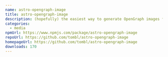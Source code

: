 ```yaml
---
name: astro-opengraph-image
title: astro-opengraph-image
description: (hopefully) the easiest way to generate OpenGraph images from your astro site
categories:
  - media
npmUrl: https://www.npmjs.com/package/astro-opengraph-image
repoUrl: https://github.com/tombl/astro-opengraph-image
homepageUrl: https://github.com/tombl/astro-opengraph-image
downloads: 170
---
```

